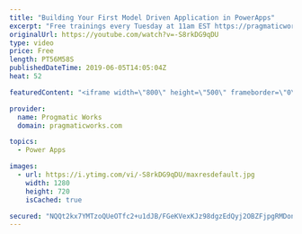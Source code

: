 ```yaml
---
title: "Building Your First Model Driven Application in PowerApps"
excerpt: "Free trainings every Tuesday at 11am EST https://pragmaticworks.com/resources/free-webinars/   In this session, you’ll see how to store data into Common Data Services and build an easy to use application using PowerApps to compliment or replace your existing paperwork process."
originalUrl: https://youtube.com/watch?v=-S8rkDG9qDU
type: video
price: Free
length: PT56M58S
publishedDateTime: 2019-06-05T14:05:04Z
heat: 52

featuredContent: "<iframe width=\"800\" height=\"500\" frameborder=\"0\" src=\"https://www.youtube.com/embed/-S8rkDG9qDU\" allow=\"accelerometer; autoplay; encrypted-media; gyroscope; picture-in-picture\" allowfullscreen></iframe>"

provider:
  name: Progmatic Works
  domain: pragmaticworks.com

topics:
  - Power Apps

images:
  - url: https://i.ytimg.com/vi/-S8rkDG9qDU/maxresdefault.jpg
    width: 1280
    height: 720
    isCached: true

secured: "NQQt2kx7YMTzoQUeOTfc2+u1dJB/FGeKVexKJz98dgzEdQyj2OBZFjpgRMDonF6b7mZ2B3zBrFJUMpSUjDvdVeNfkmrXDXeSpniPazYp89HRd4Ct+m5DzBaFDnw4TVZID4ZGyTixGf3NayWkkC7DO5fOG+DihOBc0lM9IHurZFj8/YdFNcw5loScz1XBC9LHq05fHsDszPCh/WKUTWwxMvXNqimgHhqnbWD8e6zjMZK8f56QujRwOAMA3Xnj3Qm2YoZGJ4pcN3Ki3BqDjdNS0jg47PkbjwsZ+TimyZanWBpv6zrOkPoXmfgqK8ijP/YX5tdqCctkyzJjsVz8QXOy8bKfqqzTj2MKxWkdGqPDpkT9bSueG6RMHlPa8avacV24Lfx1jBdjA8f66WTL31VJU3QK2N3QDFdsGqkM7aJ9ZZU=;N6ViI88CjSJ3nch8wcBcbQ=="
---
```


